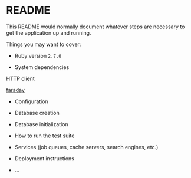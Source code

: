 # README

This README would normally document whatever steps are necessary to get the
application up and running.

Things you may want to cover:

* Ruby version
`2.7.0`

* System dependencies

HTTP client

[faraday](https://lostisland.github.io/faraday/)

* Configuration

* Database creation

* Database initialization

* How to run the test suite

* Services (job queues, cache servers, search engines, etc.)

* Deployment instructions

* ...
